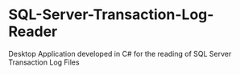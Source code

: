 # SQL-Server-Transaction-Log-Reader
Desktop Application developed in C# for the reading of SQL Server Transaction Log Files
